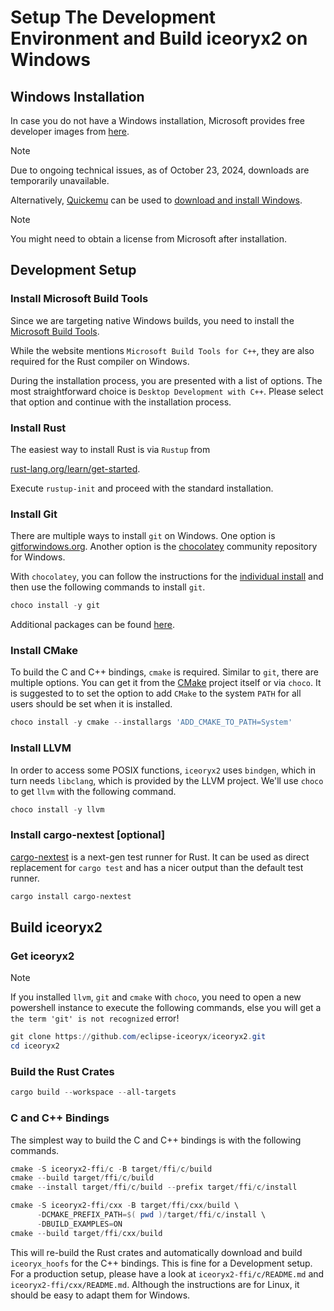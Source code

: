 # Setup The Development Environment and Build iceoryx2 on Windows

## Windows Installation

In case you do not have a Windows installation, Microsoft provides free
developer images from
[here](https://developer.microsoft.com/en-us/windows/downloads/virtual-machines/).

> [!NOTE]
> Due to ongoing technical issues, as of October 23, 2024, downloads are
> temporarily unavailable.

Alternatively, [Quickemu](https://github.com/quickemu-project/quickemu) can be
used to
[download and install Windows](https://github.com/quickemu-project/quickemu/wiki/04-Create-Windows-virtual-machines).

> [!NOTE]
> You might need to obtain a license from Microsoft after installation.

## Development Setup

### Install Microsoft Build Tools

Since we are targeting native Windows builds, you need to install the
[Microsoft Build Tools](https://visualstudio.microsoft.com/en/visual-cpp-build-tools).

While the website mentions `Microsoft Build Tools for C++`, they are also
required for the Rust compiler on Windows.

During the installation process, you are presented with a list of options.
The most straightforward choice is `Desktop Development with C++`. Please select
that option and continue with the installation process.

### Install Rust

The easiest way to install Rust is via `Rustup` from
<!-- markdownlint-disable-next-line MD044 -->
[rust-lang.org/learn/get-started](https://www.rust-lang.org/learn/get-started).

Execute `rustup-init` and proceed with the standard installation.

### Install Git

There are multiple ways to install `git` on Windows. One option is
[gitforwindows.org](https://gitforwindows.org/). Another option is the
[chocolatey](https://community.chocolatey.org) community repository for Windows.

With `chocolatey`, you can follow the instructions for the
[individual install](https://chocolatey.org/install#individual) and then use the
following commands to install `git`.

```powershell
choco install -y git
```

Additional packages can be found [here](https://community.chocolatey.org/packages).

### Install CMake

To build the C and C++ bindings, `cmake` is required. Similar to `git`, there
are multiple options. You can get it from the
[CMake](https://cmake.org/download/) project itself or via `choco`. It is
suggested to to set the option to add `CMake` to the system `PATH` for all
users should be set when it is installed.

```powershell
choco install -y cmake --installargs 'ADD_CMAKE_TO_PATH=System'
```

### Install LLVM

In order to access some POSIX functions, `iceoryx2` uses `bindgen`, which in turn
needs `libclang`, which is provided by the LLVM project. We'll use `choco` to
get `llvm` with the following command.

```powershell
choco install -y llvm
```

### Install cargo-nextest [optional]

[cargo-nextest](https://nexte.st/) is a next-gen test runner for Rust. It can be
used as direct replacement for `cargo test` and has a nicer output than the
default test runner.

```powershell
cargo install cargo-nextest
```

## Build iceoryx2

### Get iceoryx2

> [!NOTE]
> If you installed `llvm`, `git` and `cmake` with `choco`, you need to open a
> new powershell instance to execute the following commands, else you will get
> a `the term 'git' is not recognized` error!

```powershell
git clone https://github.com/eclipse-iceoryx/iceoryx2.git
cd iceoryx2
```

### Build the Rust Crates

```powershell
cargo build --workspace --all-targets
```

### C and C++ Bindings

The simplest way to build the C and C++ bindings is with the following commands.

```powershell
cmake -S iceoryx2-ffi/c -B target/ffi/c/build
cmake --build target/ffi/c/build
cmake --install target/ffi/c/build --prefix target/ffi/c/install

cmake -S iceoryx2-ffi/cxx -B target/ffi/cxx/build \
      -DCMAKE_PREFIX_PATH=$( pwd )/target/ffi/c/install \
      -DBUILD_EXAMPLES=ON
cmake --build target/ffi/cxx/build
```

This will re-build the Rust crates and automatically download and build
`iceoryx_hoofs` for the C++ bindings. This is fine for a Development setup.
For a production setup, please have a look at `iceoryx2-ffi/c/README.md` and
`iceoryx2-ffi/cxx/README.md`. Although the instructions are for Linux, it
should be easy to adapt them for Windows.
